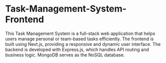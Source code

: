 # Task-Management-System-Frontend
This Task Management System is a full-stack web application that helps users manage personal or team-based tasks efficiently. The frontend is built using Next.js, providing a responsive and dynamic user interface. The backend is developed with Express.js, which handles API routing and business logic. MongoDB serves as the NoSQL database.
